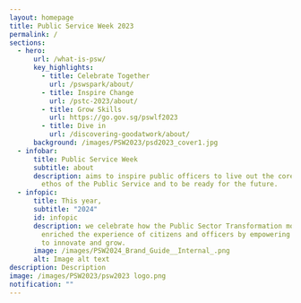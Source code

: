 ```yaml
---
layout: homepage
title: Public Service Week 2023
permalink: /
sections:
  - hero:
      url: /what-is-psw/
      key_highlights:
        - title: Celebrate Together
          url: /pswspark/about/
        - title: Inspire Change
          url: /pstc-2023/about/
        - title: Grow Skills
          url: https://go.gov.sg/pswlf2023
        - title: Dive in
          url: /discovering-goodatwork/about/
      background: /images/PSW2023/psd2023_cover1.jpg
  - infobar:
      title: Public Service Week
      subtitle: about
      description: aims to inspire public officers to live out the core values and
        ethos of the Public Service and to be ready for the future.
  - infopic:
      title: This year,
      subtitle: "2024"
      id: infopic
      description: we celebrate how the Public Sector Transformation movement has
        enriched the experience of citizens and officers by empowering officers
        to innovate and grow.
      image: /images/PSW2024_Brand_Guide__Internal_.png
      alt: Image alt text
description: Description
image: /images/PSW2023/psw2023 logo.png
notification: ""
---
```

